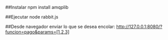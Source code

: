 ##Instalar
npm install amqplib

##Ejecutar
node rabbit.js

##Desde navegador enviar lo que se desea encolar:
http://127.0.0.1:8080/?funcion=pago&params=[1,2,3]

